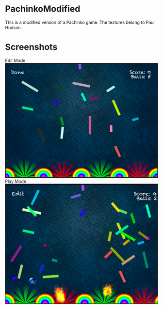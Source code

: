 # PachinkoModified
This is a modified version of a Pachinko game. The textures belong to Paul Hudson.

# Screenshots
Edit Mode
![](images/editMode.png)
Play Mode
![](images/play.png)
